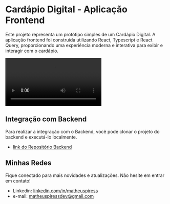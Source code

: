 # Cardápio Digital - Aplicação Frontend
Este projeto representa um protótipo simples de um Cardápio Digital. A aplicação frontend foi construída utilizando React, Typescript e React Query, proporcionando uma experiência moderna e interativa para exibir e interagir com o cardápio.

<video controls src="20240203_181724.mp4" title="Title"></video>

## Integração com Backend
Para realizar a integração com o Backend, você pode clonar o projeto do backend e executá-lo localmente.
- [link do Repositório Backend](https://github.com/matheus3pires/Cardapio-Digital-Backend)


## Minhas Redes
Fique conectado para mais novidades e atualizações. Não hesite em entrar em contato!
- Linkedin: [linkedin.com/in/matheuspiress](https://www.linkedin.com/in/matheuspiress/)
- e-mail: matheuspiressdev@gmail.com